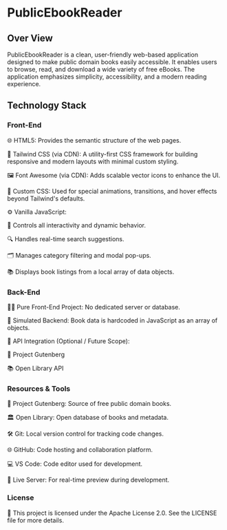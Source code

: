 # PublicEbookReader

## Over View
PublicEbookReader is a clean, user-friendly web-based application designed to make public domain books easily accessible. It enables users to browse, read, and download a wide variety of free eBooks. The application emphasizes simplicity, accessibility, and a modern reading experience.

## Technology Stack

### Front-End

🌐 HTML5: Provides the semantic structure of the web pages.

🎨 Tailwind CSS (via CDN): A utility-first CSS framework for building responsive and modern layouts with minimal custom styling.

🖼️ Font Awesome (via CDN): Adds scalable vector icons to enhance the UI.

🧾 Custom CSS: Used for special animations, transitions, and hover effects beyond Tailwind's defaults.

⚙️ Vanilla JavaScript:

🧠 Controls all interactivity and dynamic behavior.

🔍 Handles real-time search suggestions.

🗂️ Manages category filtering and modal pop-ups.

📚 Displays book listings from a local array of data objects.

### Back-End

🧑‍💻 Pure Front-End Project: No dedicated server or database.

📁 Simulated Backend: Book data is hardcoded in JavaScript as an array of objects.

🔗 API Integration (Optional / Future Scope):

📘 Project Gutenberg

📚 Open Library API

### Resources & Tools

📖 Project Gutenberg: Source of free public domain books.

🏛️ Open Library: Open database of books and metadata.

🛠️ Git: Local version control for tracking code changes.

🌐 GitHub: Code hosting and collaboration platform.

💻 VS Code: Code editor used for development.

🔄 Live Server: For real-time preview during development.

### License

📄 This project is licensed under the Apache License 2.0. See the LICENSE file for more details.